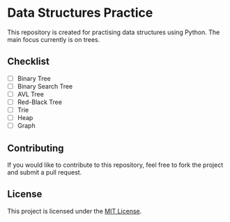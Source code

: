 # Data Structures Practice

This repository is created for practising data structures using Python. The main focus currently is on trees.

## Checklist
- [ ] Binary Tree
- [ ] Binary Search Tree
- [ ] AVL Tree
- [ ] Red-Black Tree
- [ ] Trie
- [ ] Heap
- [ ] Graph

## Contributing

If you would like to contribute to this repository, feel free to fork the project and submit a pull request.

## License

This project is licensed under the [MIT License](LICENSE).
